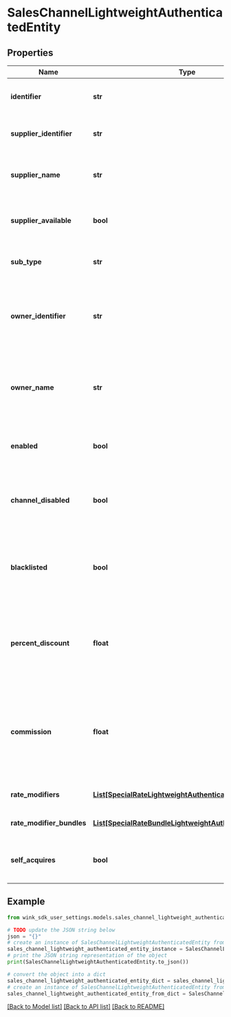 # SalesChannelLightweightAuthenticatedEntity


## Properties

Name | Type | Description | Notes
------------ | ------------- | ------------- | -------------
**identifier** | **str** | Unique record identifier of this segment / account | 
**supplier_identifier** | **str** | Channel is owned by this supplier identifier. | 
**supplier_name** | **str** | Name of property / supplier that owns this channel | 
**supplier_available** | **bool** | Flag when supplier not available. E.g. Hotel disables property | [default to True]
**sub_type** | **str** | What type of segment of channel is this. | 
**owner_identifier** | **str** | A specific identifier for the company / corporation / travel agency that is retrieving the rates | 
**owner_name** | **str** | Name of the owner / affiliate. &#x60;Hotel booking customization&#x60; when it&#39;s the booking customization. | 
**enabled** | **bool** | Flag the supplier can use to enable / disable this channel | [optional] [default to True]
**channel_disabled** | **bool** | System override by reactive to disable. E.g. Platform disables supplier. | [optional] 
**blacklisted** | **bool** | A way to blacklist a specific channel a property doesn&#39;t want to send blocking to. | 
**percent_discount** | **float** | Percent discount on this channel and all its children [unless configured at the child level]. | [optional] 
**commission** | **float** | Amount of sales commission earned through this channel and all its children [unless configured at the child level]. | [optional] 
**rate_modifiers** | [**List[SpecialRateLightweightAuthenticatedEntity]**](SpecialRateLightweightAuthenticatedEntity.md) | Promotions for this channel | [optional] 
**rate_modifier_bundles** | [**List[SpecialRateBundleLightweightAuthenticatedEntity]**](SpecialRateBundleLightweightAuthenticatedEntity.md) | Promotion bundles for this channel | [optional] 
**self_acquires** | **bool** | Whether the sales channel is a self-acquiring entity. | [optional] 

## Example

```python
from wink_sdk_user_settings.models.sales_channel_lightweight_authenticated_entity import SalesChannelLightweightAuthenticatedEntity

# TODO update the JSON string below
json = "{}"
# create an instance of SalesChannelLightweightAuthenticatedEntity from a JSON string
sales_channel_lightweight_authenticated_entity_instance = SalesChannelLightweightAuthenticatedEntity.from_json(json)
# print the JSON string representation of the object
print(SalesChannelLightweightAuthenticatedEntity.to_json())

# convert the object into a dict
sales_channel_lightweight_authenticated_entity_dict = sales_channel_lightweight_authenticated_entity_instance.to_dict()
# create an instance of SalesChannelLightweightAuthenticatedEntity from a dict
sales_channel_lightweight_authenticated_entity_from_dict = SalesChannelLightweightAuthenticatedEntity.from_dict(sales_channel_lightweight_authenticated_entity_dict)
```
[[Back to Model list]](../README.md#documentation-for-models) [[Back to API list]](../README.md#documentation-for-api-endpoints) [[Back to README]](../README.md)


